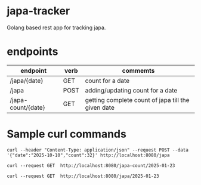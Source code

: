 # japa-tracker
Golang based rest app for tracking japa.

# endpoints

| endpoint| verb | commemts |
|-|-|-|
|/japa/{date}|GET| count for a date | 
|/japa|POST|adding/updating count for a date|
|/japa-count/{date}|GET| getting complete count of japa till the given date|

# Sample curl commands

```
curl --header "Content-Type: application/json" --request POST --data '{"date":"2025-10-10","count":32}' http://localhost:8080/japa

curl --request GET  http://localhost:8080/japa-count/2025-01-23

curl --request GET  http://localhost:8080/japa/2025-01-23
```

